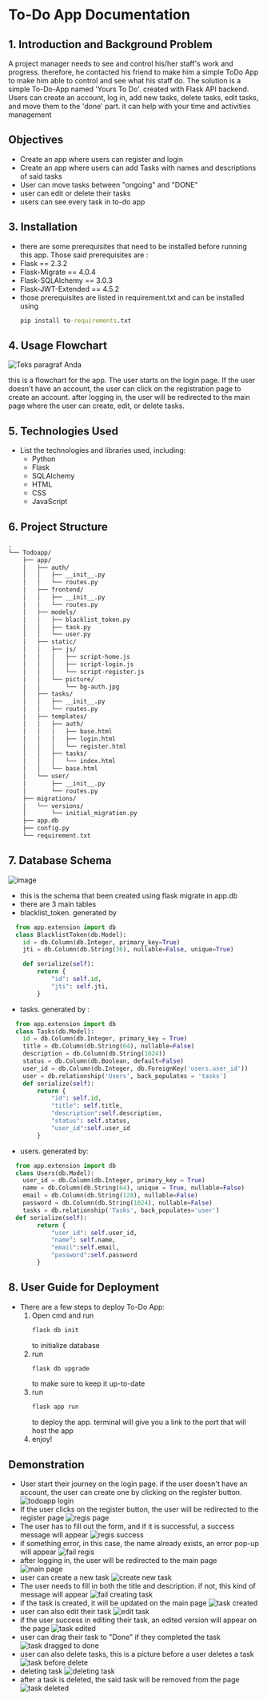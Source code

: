 
# To-Do App Documentation

## 1. Introduction and Background Problem
A project manager needs to see and control his/her staff's work and progress. therefore, he contacted his friend to make him a simple ToDo App to make him able to control and see what his staff do. The solution is a simple To-Do-App named 'Yours To Do'. created with Flask API backend. Users can create an account, log in, add new tasks, delete tasks, edit tasks, and move them to the 'done' part. it can help with your time and activities management

## Objectives
- Create an app where users can register and login
- Create an app where users can add Tasks with names and descriptions of said tasks
- User can move tasks between "ongoing" and "DONE"
- user can edit or delete their tasks
- users can see every task in to-do app

## 3. Installation
- there are some prerequisites that need to be installed before running this app. Those said prerequisites are :
- Flask == 2.3.2
- Flask-Migrate == 4.0.4
- Flask-SQLAlchemy == 3.0.3
- Flask-JWT-Extended == 4.5.2
- those prerequisites are listed in requirement.txt and can be installed using
  ```cmd
  pip install to-requirements.txt
  ```

## 4. Usage Flowchart
![Teks paragraf Anda](https://github.com/frhnkl/ToDoApp-Webdev/assets/125452431/ee466e40-96ff-4c84-ac22-9e22e979acec)

this is a flowchart for the app. The user starts on the login page. If the user doesn't have an account, the user can click on the registration page to create an account. after logging in, the user will be redirected to the main page where the user can create, edit, or delete tasks.


## 5. Technologies Used
- List the technologies and libraries used, including:
  - Python
  - Flask
  - SQLAlchemy
  - HTML
  - CSS
  - JavaScript

## 6. Project Structure
```txt
.
└── Todoapp/
    ├── app/
    │   ├── auth/
    │   │   ├── __init__.py
    │   │   └── routes.py
    │   ├── frontend/
    │   │   ├── __init__.py
    │   │   └── routes.py
    │   ├── models/
    │   │   ├── blacklist_token.py
    │   │   ├── task.py
    │   │   └── user.py
    │   ├── static/
    │   │   ├── js/
    │   │   │   ├── script-home.js
    │   │   │   ├── script-login.js
    │   │   │   └── script-register.js
    │   │   └── picture/
    │   │       └── bg-auth.jpg
    │   ├── tasks/
    │   │   ├── __init__.py
    │   │   └── routes.py
    │   ├── templates/
    │   │   ├── auth/
    │   │   │   ├── base.html
    │   │   │   ├── login.html
    │   │   │   └── register.html
    │   │   ├── tasks/
    │   │   │   └── index.html
    │   │   └── base.html
    │   └── user/
    │       ├── __init__.py
    │       └── routes.py
    ├── migrations/
    │   └── versions/
    │       └── initial_migration.py
    ├── app.db
    ├── config.py
    └── requirement.txt
```
## 7. Database Schema
![image](https://github.com/frhnkl/ToDoApp-Webdev/assets/125452431/d821b0a3-ab6f-4c57-b81e-f2bf775c47a8)
- this is the schema that been created using flask migrate in app.db
- there are 3 main tables
- blacklist_token. generated by
```python
  from app.extension import db
  class BlacklistToken(db.Model):
    id = db.Column(db.Integer, primary_key=True)
    jti = db.Column(db.String(36), nullable=False, unique=True)

    def serialize(self): 
        return {
            "id": self.id,
            "jti": self.jti,
        }
  ```
- tasks. generated by :
```python
  from app.extension import db
  class Tasks(db.Model):
    id = db.Column(db.Integer, primary_key = True)
    title = db.Column(db.String(64), nullable=False)
    description = db.Column(db.String(1024))
    status = db.Column(db.Boolean, default=False)
    user_id = db.Column(db.Integer, db.ForeignKey('users.user_id'))
    user = db.relationship('Users', back_populates = 'tasks')
    def serialize(self): 
        return {
            "id": self.id,
            "title": self.title,
            "description":self.description,
            "status": self.status,
            "user_id":self.user_id
        }
  ```
- users. generated by:
```python
  from app.extension import db
  class Users(db.Model):
    user_id = db.Column(db.Integer, primary_key = True)
    name = db.Column(db.String(64), unique = True, nullable=False)
    email = db.Column(db.String(128), nullable=False)
    password = db.Column(db.String(1024), nullable=False)
    tasks = db.relationship('Tasks', back_populates='user')
  def serialize(self): 
        return {
            "user_id": self.user_id,
            "name": self.name,
            "email":self.email,
            "password":self.password
        }
  ```

## 8. User Guide for Deployment
- There are a few steps to deploy To-Do App:
  1. Open cmd and run
     ```cmd
     flask db init
     ```
     to initialize database
  2. run
     ```cmd
     flask db upgrade
     ```
     to make sure to keep it up-to-date
  3. run
     ```cmd
     flask app run
     ```
     to deploy the app. terminal will give you a link to the port that will host the app
  4. enjoy!
## Demonstration
- User start their journey on the login page. if the user doesn't have an account, the user can create one by clicking on the register button.
![todoapp login](https://github.com/frhnkl/ToDoApp-Webdev/assets/125452431/7e5adf4a-2624-4ecd-a10c-60aa852d66ec)
- If the user clicks on the register button, the user will be redirected to the register page
![regis page](https://github.com/frhnkl/ToDoApp-Webdev/assets/125452431/bab7f140-062a-4afd-bc8a-48598aa3f4e9)
- The user has to fill out the form, and if it is successful, a success message will appear
![regis success](https://github.com/frhnkl/ToDoApp-Webdev/assets/125452431/5f0dd538-f504-4161-972a-bc73b95c6c56)
- if something error, in this case, the name already exists, an error pop-up will appear
![fail regis](https://github.com/frhnkl/ToDoApp-Webdev/assets/125452431/260169fb-47f9-4f86-85bd-053bc52161f9)
- after logging in, the user will be redirected to the main page
![main page](https://github.com/frhnkl/ToDoApp-Webdev/assets/125452431/5262afd4-d0c4-4211-ad13-d51e40f0f23e)
- user can create a new task
![create new task](https://github.com/frhnkl/ToDoApp-Webdev/assets/125452431/a3183497-d346-470a-8fe0-066f8bc88983)
- The user needs to fill in both the title and description. if not, this kind of message will appear
![fail creating task](https://github.com/frhnkl/ToDoApp-Webdev/assets/125452431/b2560614-4296-46bb-ac5f-f68aeaf785d5)
- if the task is created, it will be updated on the main page
  ![task created](https://github.com/frhnkl/ToDoApp-Webdev/assets/125452431/d9dd9291-948e-4f4a-a612-30747aa2d951)
- user can also edit their task
  ![edit task](https://github.com/frhnkl/ToDoApp-Webdev/assets/125452431/fc091102-202b-42bc-b909-9ba0caec357c)
- if the user success in editing their task, an edited version will appear on the page
  ![task edited](https://github.com/frhnkl/ToDoApp-Webdev/assets/125452431/17a26c03-98b5-48c4-8150-1d5ad02dcf09)
- user can drag their task to "Done" if they completed the task
  ![task dragged to done](https://github.com/frhnkl/ToDoApp-Webdev/assets/125452431/8e2c8c69-6802-4d98-86d4-ebcd47bd0a06)
- user can also delete tasks, this is a picture before a user deletes a task
  ![task before delete](https://github.com/frhnkl/ToDoApp-Webdev/assets/125452431/0a4b7297-3a81-4875-9d4d-6addbcb36691)
- deleting task
  ![deleting task](https://github.com/frhnkl/ToDoApp-Webdev/assets/125452431/753e5950-5eea-432a-9e03-1b6bdc9312ec)
- after a task is deleted, the said task will be removed from the page
  ![task deleted](https://github.com/frhnkl/ToDoApp-Webdev/assets/125452431/84e11b93-f968-4769-a682-2d9e8ab0ab3a)
